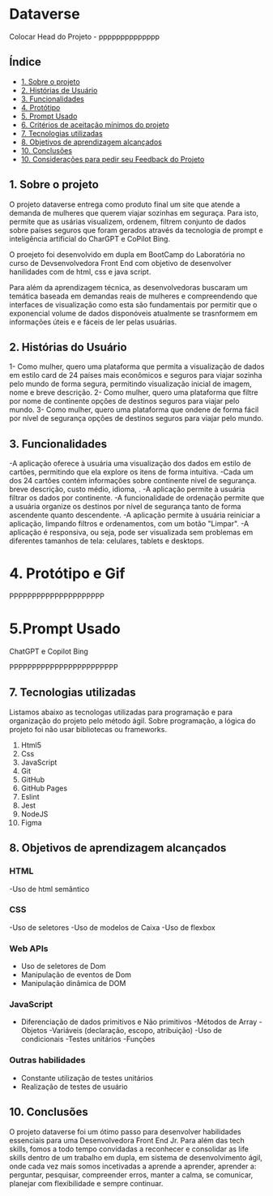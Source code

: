 # Dataverse

Colocar Head do Projeto - pppppppppppppp

## Índice

* [1. Sobre o projeto](#1-preâmbulo)
* [2. Histórias de Usuário](#2-resumo-do-projeto)
* [3. Funcionalidades](#3-considerações-gerais)
* [4. Protótipo](#4-funcionalidades)
* [5. Prompt Usado](#5-considerações-técnicas)
* [6. Critérios de aceitação mínimos do projeto](#6-critérios-de-aceitação-mínimos-do-projeto)
* [7. Tecnologias utilizadas](#7-edição-hacker)
* [8. Objetivos de aprendizagem alcançados](#8-objetivos-de-aprendizagem)
* [10. Conclusões ](#9-dicas-guias-e-leituras-complementares)
* [10. Considerações para pedir seu Feedback do Projeto](#10-considerações-para-pedir-seu-feedback-do-projeto)


## 1. Sobre o projeto

O projeto dataverse entrega como produto final um site que atende a demanda de mulheres que querem viajar sozinhas em seguraça. Para isto, permite que as usárias visualizem, ordenem, filtrem conjunto de dados sobre países seguros que foram gerados através da tecnologia de prompt e inteligência artificial do CharGPT e CoPilot Bing.

O proejeto foi desenvolvido em dupla em BootCamp do Laboratória no curso de Devsenvolvedora Front End com objetivo de desenvolver hanilidades com de html, css e java script.

Para além da aprendizagem técnica, as desenvolvedoras buscaram um temática baseada em demandas reais de mulheres e compreendendo que interfaces de visualização como esta são fundamentais por permitir que o exponencial volume de dados disponóveis atualmente se trasnformem em informações úteis e e fáceis de ler pelas usuárias.


## 2. Histórias do Usuário

1- Como mulher, quero uma plataforma que permita a visualização de dados em estilo card de 24 países mais econômicos e seguros para viajar sozinha pelo mundo de forma segura, permitindo visualização inicial de imagem, nome e breve descrição.
2- Como mulher, quero uma plataforma que filtre por nome de continente opções de destinos seguros para viajar pelo mundo.
3- Como mulher, quero uma plataforma que ondene de forma fácil por nível de segurança opções de destinos seguros para viajar pelo mundo.


## 3. Funcionalidades

-A aplicação oferece à usuária uma visualização dos dados em estilo de cartões, permitindo que ela explore os itens de forma intuitiva.
-Cada um dos 24 cartões contém informações sobre continente nivel de segurança. breve descrição, custo médio, idioma, .
-A aplicação permite à usuária filtrar os dados por continente.
-A funcionalidade de ordenação permite que a usuária organize os destinos por nível de segurança tanto de forma ascendente quanto descendente.
-A aplicação permite à usuária reiniciar a aplicação, limpando filtros e ordenamentos, com um botão "Limpar".
-A aplicação é responsiva, ou seja, pode ser visualizada sem problemas em diferentes tamanhos de tela: celulares, tablets e desktops.


# 4. Protótipo e Gif 
PPPPPPPPPPPPPPPPPPPPP

# 5.Prompt Usado

ChatGPT e Copilot Bing

PPPPPPPPPPPPPPPPPPPPPPPP



## 7. Tecnologias utilizadas

 Listamos abaixo as tecnologas utilizadas para programação e para organização do projeto pelo método ágil. Sobre programação, a lógica do projeto foi não usar bibliotecas ou frameworks.

1.	Html5
2.	Css
3.	JavaScript
4.	Git
5.	GitHub
6.	GitHub Pages
7.	Eslint
8.	Jest
9.	NodeJS
10.	Figma


## 8. Objetivos de aprendizagem alcançados

### HTML
-Uso de html semântico

### CSS
-Uso de seletores
-Uso de modelos de Caixa
-Uso de flexbox

### Web APIs
- Uso de seletores de Dom
- Manipulação de eventos de Dom
- Manipulação dinâmica de DOM

### JavaScript
- Diferenciação de dados primitivos e Não primitivos
-Métodos de Array
-Objetos
-Variáveis (declaração, escopo, atribuição)
-Uso de condicionais
-Testes unitários
-Funções

### Outras habilidades
- Constante utilização de testes unitários
- Realização de testes de usuário


## 10. Conclusões 

O projeto dataverse foi um ótimo passo para desenvolver habilidades essenciais para uma Desenvolvedora Front End Jr. Para além das tech skills, fomos a todo tempo convidadas a reconhecer e consolidar as life skills dentro de um trabalho em dupla, em sistema de desenvolvimento ágil, onde cada vez mais somos incetivadas a aprende a aprender, aprender a: perguntar, pesquisar, compreender erros, manter a calma, se comunicar, planejar com flexibilidade e sempre continuar. 